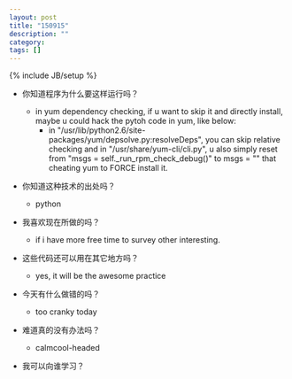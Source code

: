```yaml
---
layout: post
title: "150915"
description: ""
category: 
tags: []
---
```

{% include JB/setup %}

* 你知道程序为什么要这样运行吗？
  * in yum dependency checking, if u want to skip it and directly install, maybe u could hack the pytoh code in yum, like below:
    * in "/usr/lib/python2.6/site-packages/yum/depsolve.py:resolveDeps", you can skip relative checking and in "/usr/share/yum-cli/cli.py", u also simply reset from "msgs = self._run_rpm_check_debug()" to msgs = "" that cheating yum to FORCE install it.

* 你知道这种技术的出处吗？
  * python

* 我喜欢现在所做的吗？
  * if i have more free time to survey other interesting.

* 这些代码还可以用在其它地方吗？
  * yes, it will be the awesome practice

* 今天有什么做错的吗？
  * too cranky today

* 难道真的没有办法吗？
  * calmcool-headed 

* 我可以向谁学习？
 
